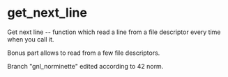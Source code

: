 # get_next_line
Get next line -- function which read a line from a file descriptor every time when you call it.

Bonus part allows to read from a few file descriptors.

Branch "gnl_norminette" edited according to 42 norm.
